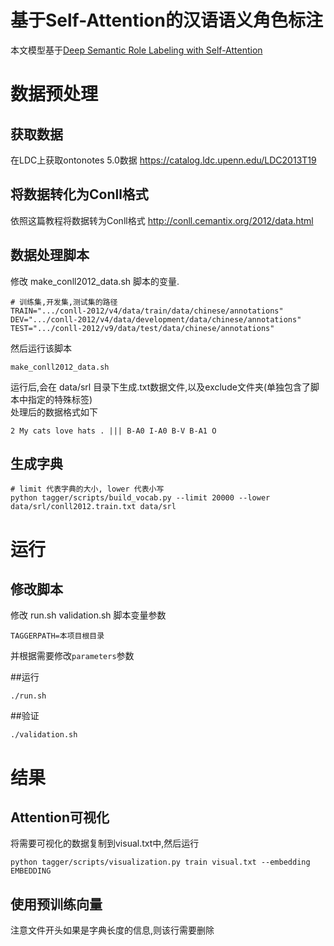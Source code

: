 # 基于Self-Attention的汉语语义角色标注  
本文模型基于[Deep Semantic Role Labeling with Self-Attention](https://github.com/XMUNLP/Tagger)

# 数据预处理
## 获取数据
在LDC上获取ontonotes 5.0数据 https://catalog.ldc.upenn.edu/LDC2013T19  

## 将数据转化为Conll格式
依照这篇教程将数据转为Conll格式 http://conll.cemantix.org/2012/data.html

## 数据处理脚本
修改 make_conll2012_data.sh 脚本的变量.
```shell script
# 训练集,开发集,测试集的路径
TRAIN=".../conll-2012/v4/data/train/data/chinese/annotations"
DEV=".../conll-2012/v4/data/development/data/chinese/annotations"
TEST=".../conll-2012/v9/data/test/data/chinese/annotations"
```

然后运行该脚本
```shell script
make_conll2012_data.sh
```

运行后,会在 data/srl 目录下生成.txt数据文件,以及exclude文件夹(单独包含了脚本中指定的特殊标签)  
处理后的数据格式如下
```text
2 My cats love hats . ||| B-A0 I-A0 B-V B-A1 O
```
## 生成字典
```shell script
# limit 代表字典的大小, lower 代表小写
python tagger/scripts/build_vocab.py --limit 20000 --lower data/srl/conll2012.train.txt data/srl
```

# 运行
## 修改脚本
修改 run.sh validation.sh 脚本变量参数
```shell script
TAGGERPATH=本项目根目录
```

并根据需要修改`parameters`参数

##运行
```shell script
./run.sh
```

##验证
```shell script
./validation.sh
```

# 结果
## Attention可视化
将需要可视化的数据复制到visual.txt中,然后运行
```shell script
python tagger/scripts/visualization.py train visual.txt --embedding EMBEDDING
```

## 使用预训练向量
注意文件开头如果是字典长度的信息,则该行需要删除